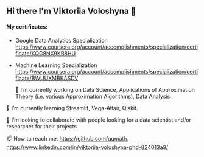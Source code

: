 ## Hi there I'm Viktoriia Voloshyna 👋 


<!--
**qqmath/qqmath** is a ✨ _special_ ✨ repository because its `README.md` (this file) appears on your GitHub profile.

<!--START_SECTION:waka-->
<!--END_SECTION:waka-->

#### My certificates: 
- Google Data Analytics Specialization
https://www.coursera.org/account/accomplishments/specialization/certificate/KQG8NX9KB8HU

- Machine Learning Specialization https://www.coursera.org/account/accomplishments/specialization/certificate/BWUUXMBKASDV

  🔭 I’m currently working on Data Science, Applications of Approximation Theory (i.e. various Approximation Algorithms), Data Analysis.

  
 🌱 I’m currently learning Streamlit, Vega-Altair, Qiskit.

 
 👯 I’m looking to collaborate with people looking for a data scientist and/or researcher for their projects.

 
 📫 How to reach me: https://github.com/qqmath, https://www.linkedin.com/in/viktoriia-voloshyna-phd-824013a9/

